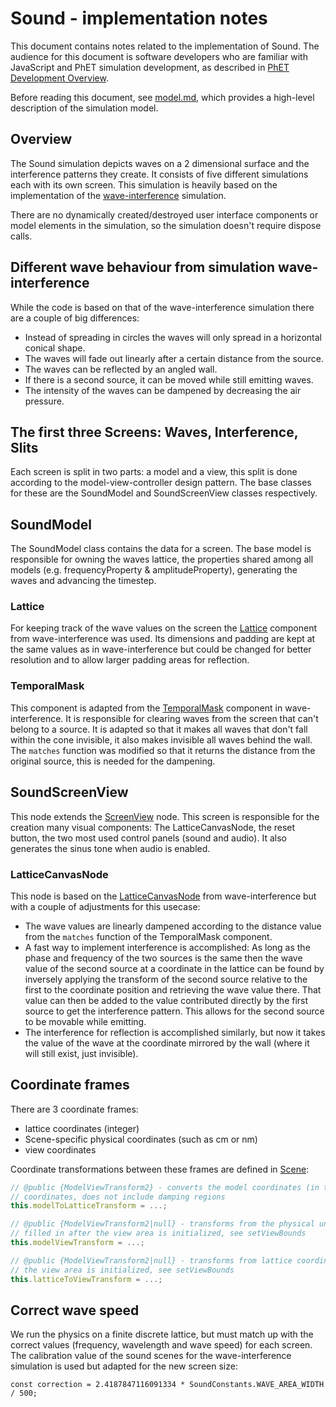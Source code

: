 # Sound - implementation notes

This document contains notes related to the implementation of Sound. The audience for this document is 
software developers who are familiar with JavaScript and PhET simulation development, as described in
[PhET Development Overview](https://github.com/phetsims/phet-info/blob/master/doc/phet-development-overview.md).

Before reading this document, see [model.md](https://github.com/phetsims/wave-interference/blob/master/doc/model.md), 
which provides a high-level description of the simulation model.

## Overview

The Sound simulation depicts waves on a 2 dimensional surface and the interference patterns they create. It consists of five different simulations each with its own screen.  This simulation is heavily based on the implementation of the [wave-interference](https://github.com/phetsims/wave-interference/edit/master/doc/model.md) simulation.

There are no dynamically created/destroyed user interface components or model elements in the simulation, so the
simulation doesn't require dispose calls.

## Different wave behaviour from simulation wave-interference
While the code is based on that of the wave-interference simulation there are a couple of big differences:

- Instead of spreading in circles the waves will only spread in a horizontal conical shape.
- The waves will fade out linearly after a certain distance from the source.
- The waves can be reflected by an angled wall.
- If there is a second source, it can be moved while still emitting waves.
- The intensity of the waves can be dampened by decreasing the air pressure.

## The first three Screens: Waves, Interference, Slits

Each screen is split in two parts: a model and a view, this split is done according to the model-view-controller design pattern. The base classes for these are the SoundModel and SoundScreenView classes respectively. 

## SoundModel

The SoundModel class contains the data for a screen.
The base model is responsible for owning the waves lattice, the properties shared among all models (e.g.
frequencyProperty & amplitudeProperty), generating the waves and advancing the timestep.
### Lattice 
For keeping track of the wave values on the screen the [Lattice](https://github.com/phetsims/wave-interference/blob/master/js/common/model/Lattice.js) component from wave-interference was used. Its dimensions and padding are kept at the same values as in wave-interference but could be changed for better resolution and to allow larger padding areas for reflection.

### TemporalMask

This component is adapted from
the [TemporalMask](https://github.com/phetsims/wave-interference/blob/master/js/common/model/TemporalMask.js) component
in wave-interference. It is responsible for clearing waves from the screen that can't belong to a source.
It is adapted so that it makes all waves that don't fall within the cone invisible, it also makes invisible all waves
behind the wall.
The ```matches``` function was modified so that it returns the distance from the original source, this is needed for the
dampening.

## SoundScreenView
This node extends the [ScreenView](https://github.com/phetsims/joist/blob/master/js/ScreenView.js) node. This screen is responsible for the creation many visual components: The LatticeCanvasNode, the reset button, the two most used control panels (sound and audio). It also generates the sinus tone when audio is enabled.

### LatticeCanvasNode

This node is based on the [LatticeCanvasNode](https://github.com/phetsims/wave-interference/blob/master/js/common/view/LatticeCanvasNode.js) from wave-interference but with a couple of adjustments for this usecase:

- The wave values are linearly dampened according to the distance value from the ```matches``` function of the
  TemporalMask component.
- A fast way to implement interference is accomplished:
  As long as the phase and frequency of the two sources is the same then the wave value of the second source at a
  coordinate in the lattice can be found by inversely applying the transform of the second source relative to the first
  to the coordinate position and retrieving the wave value there. That value can then be added to the value contributed
  directly by the first source to get the interference pattern. This allows for the second source to be movable while
  emitting.
- The interference for reflection is accomplished similarly, but now it takes the value of the wave at the coordinate
  mirrored by the wall (where it will still exist, just invisible).

## Coordinate frames

There are 3 coordinate frames:
* lattice coordinates (integer)
* Scene-specific physical coordinates (such as cm or nm)
* view coordinates

Coordinate transformations between these frames are defined in [Scene](https://github.com/phetsims/wave-interference/blob/master/js/common/model/Scene.js):
```js
// @public {ModelViewTransform2} - converts the model coordinates (in the units for this scene) to lattice
// coordinates, does not include damping regions
this.modelToLatticeTransform = ...;

// @public {ModelViewTransform2|null} - transforms from the physical units for this scene to view coordinates,
// filled in after the view area is initialized, see setViewBounds
this.modelViewTransform = ...;

// @public {ModelViewTransform2|null} - transforms from lattice coordinates to view coordinates, filled in after
// the view area is initialized, see setViewBounds
this.latticeToViewTransform = ...;
```
## Correct wave speed

We run the physics on a finite discrete lattice, but must match up with the correct values (frequency, wavelength and
wave speed) for each screen. The calibration value of the sound scenes for the wave-interference simulation is used but
adapted for the new screen size:

```const correction = 2.4187847116091334 * SoundConstants.WAVE_AREA_WIDTH / 500;```
